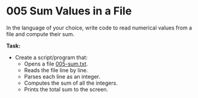 # 005 Sum Values in a File

In the language of your choice, write code to read numerical values from a file and compute their sum.

**Task:**

- Create a script/program that:
  - Opens a file [005-sum.txt](/assets/005-sum.txt).
  - Reads the file line by line.
  - Parses each line as an integer.
  - Computes the sum of all the integers.
  - Prints the total sum to the screen.
